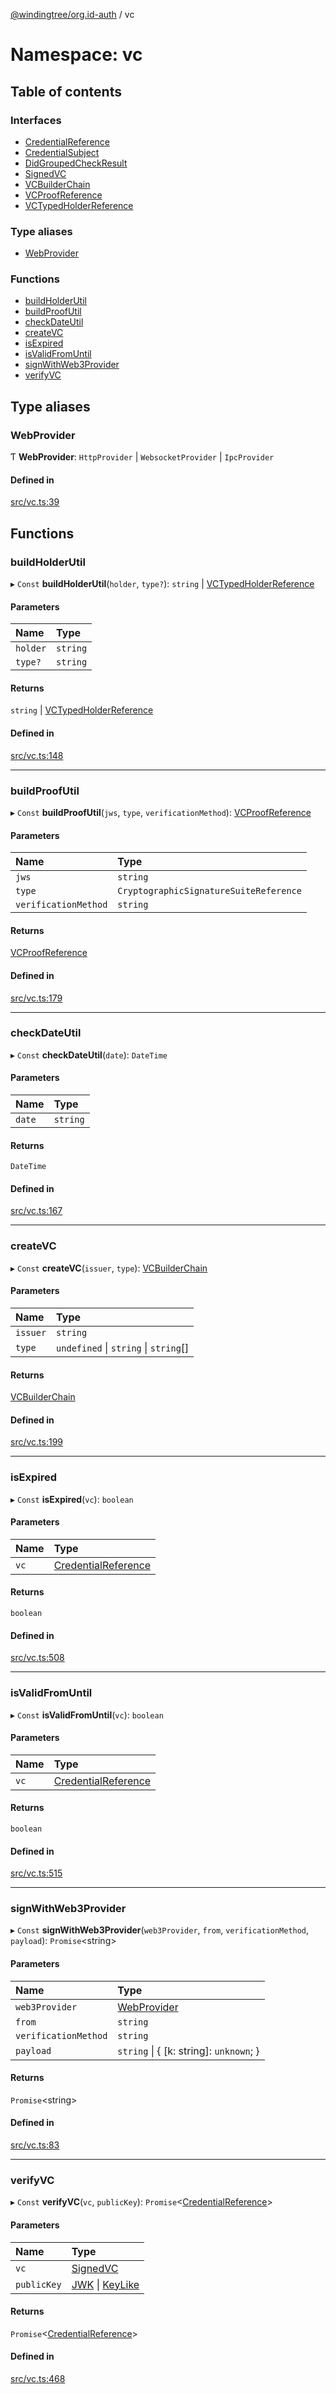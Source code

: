 [@windingtree/org.id-auth](../README.md) / vc

# Namespace: vc

## Table of contents

### Interfaces

- [CredentialReference](../interfaces/vc.credentialreference.md)
- [CredentialSubject](../interfaces/vc.credentialsubject.md)
- [DidGroupedCheckResult](../interfaces/vc.didgroupedcheckresult.md)
- [SignedVC](../interfaces/vc.signedvc.md)
- [VCBuilderChain](../interfaces/vc.vcbuilderchain.md)
- [VCProofReference](../interfaces/vc.vcproofreference.md)
- [VCTypedHolderReference](../interfaces/vc.vctypedholderreference.md)

### Type aliases

- [WebProvider](vc.md#webprovider)

### Functions

- [buildHolderUtil](vc.md#buildholderutil)
- [buildProofUtil](vc.md#buildproofutil)
- [checkDateUtil](vc.md#checkdateutil)
- [createVC](vc.md#createvc)
- [isExpired](vc.md#isexpired)
- [isValidFromUntil](vc.md#isvalidfromuntil)
- [signWithWeb3Provider](vc.md#signwithweb3provider)
- [verifyVC](vc.md#verifyvc)

## Type aliases

### WebProvider

Ƭ **WebProvider**: `HttpProvider` \| `WebsocketProvider` \| `IpcProvider`

#### Defined in

[src/vc.ts:39](https://github.com/windingtree/org.id-sdk/blob/37fdd44/packages/auth/src/vc.ts#L39)

## Functions

### buildHolderUtil

▸ `Const` **buildHolderUtil**(`holder`, `type?`): `string` \| [VCTypedHolderReference](../interfaces/vc.vctypedholderreference.md)

#### Parameters

| Name | Type |
| :------ | :------ |
| `holder` | `string` |
| `type?` | `string` |

#### Returns

`string` \| [VCTypedHolderReference](../interfaces/vc.vctypedholderreference.md)

#### Defined in

[src/vc.ts:148](https://github.com/windingtree/org.id-sdk/blob/37fdd44/packages/auth/src/vc.ts#L148)

___

### buildProofUtil

▸ `Const` **buildProofUtil**(`jws`, `type`, `verificationMethod`): [VCProofReference](../interfaces/vc.vcproofreference.md)

#### Parameters

| Name | Type |
| :------ | :------ |
| `jws` | `string` |
| `type` | `CryptographicSignatureSuiteReference` |
| `verificationMethod` | `string` |

#### Returns

[VCProofReference](../interfaces/vc.vcproofreference.md)

#### Defined in

[src/vc.ts:179](https://github.com/windingtree/org.id-sdk/blob/37fdd44/packages/auth/src/vc.ts#L179)

___

### checkDateUtil

▸ `Const` **checkDateUtil**(`date`): `DateTime`

#### Parameters

| Name | Type |
| :------ | :------ |
| `date` | `string` |

#### Returns

`DateTime`

#### Defined in

[src/vc.ts:167](https://github.com/windingtree/org.id-sdk/blob/37fdd44/packages/auth/src/vc.ts#L167)

___

### createVC

▸ `Const` **createVC**(`issuer`, `type`): [VCBuilderChain](../interfaces/vc.vcbuilderchain.md)

#### Parameters

| Name | Type |
| :------ | :------ |
| `issuer` | `string` |
| `type` | `undefined` \| `string` \| `string`[] |

#### Returns

[VCBuilderChain](../interfaces/vc.vcbuilderchain.md)

#### Defined in

[src/vc.ts:199](https://github.com/windingtree/org.id-sdk/blob/37fdd44/packages/auth/src/vc.ts#L199)

___

### isExpired

▸ `Const` **isExpired**(`vc`): `boolean`

#### Parameters

| Name | Type |
| :------ | :------ |
| `vc` | [CredentialReference](../interfaces/vc.credentialreference.md) |

#### Returns

`boolean`

#### Defined in

[src/vc.ts:508](https://github.com/windingtree/org.id-sdk/blob/37fdd44/packages/auth/src/vc.ts#L508)

___

### isValidFromUntil

▸ `Const` **isValidFromUntil**(`vc`): `boolean`

#### Parameters

| Name | Type |
| :------ | :------ |
| `vc` | [CredentialReference](../interfaces/vc.credentialreference.md) |

#### Returns

`boolean`

#### Defined in

[src/vc.ts:515](https://github.com/windingtree/org.id-sdk/blob/37fdd44/packages/auth/src/vc.ts#L515)

___

### signWithWeb3Provider

▸ `Const` **signWithWeb3Provider**(`web3Provider`, `from`, `verificationMethod`, `payload`): `Promise`<string\>

#### Parameters

| Name | Type |
| :------ | :------ |
| `web3Provider` | [WebProvider](vc.md#webprovider) |
| `from` | `string` |
| `verificationMethod` | `string` |
| `payload` | `string` \| { [k: string]: `unknown`;  } |

#### Returns

`Promise`<string\>

#### Defined in

[src/vc.ts:83](https://github.com/windingtree/org.id-sdk/blob/37fdd44/packages/auth/src/vc.ts#L83)

___

### verifyVC

▸ `Const` **verifyVC**(`vc`, `publicKey`): `Promise`<[CredentialReference](../interfaces/vc.credentialreference.md)\>

#### Parameters

| Name | Type |
| :------ | :------ |
| `vc` | [SignedVC](../interfaces/vc.signedvc.md) |
| `publicKey` | [JWK](../interfaces/keys.jwk.md) \| [KeyLike](keys.md#keylike) |

#### Returns

`Promise`<[CredentialReference](../interfaces/vc.credentialreference.md)\>

#### Defined in

[src/vc.ts:468](https://github.com/windingtree/org.id-sdk/blob/37fdd44/packages/auth/src/vc.ts#L468)
